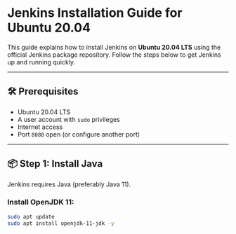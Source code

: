 # Jenkins Installation Guide for Ubuntu 20.04

This guide explains how to install Jenkins on **Ubuntu 20.04 LTS** using the official Jenkins package repository. Follow the steps below to get Jenkins up and running quickly.

---

## 🛠️ Prerequisites

- Ubuntu 20.04 LTS
- A user account with `sudo` privileges
- Internet access
- Port `8080` open (or configure another port)

---

## 📦 Step 1: Install Java

Jenkins requires Java (preferably Java 11).

### Install OpenJDK 11:

```bash
sudo apt update
sudo apt install openjdk-11-jdk -y
